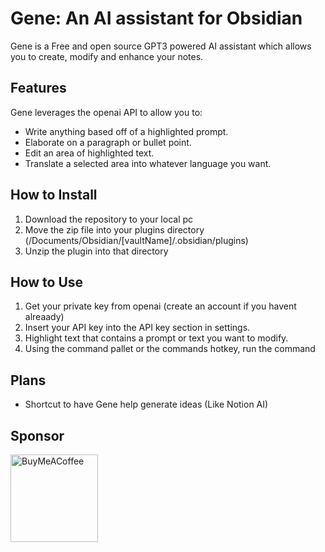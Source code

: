 # Gene: An AI assistant for Obsidian

Gene is a Free and open source GPT3 powered AI assistant which allows you to create, modify and enhance your notes.

## Features 

Gene leverages the openai API to allow you to:
- Write anything based off of a highlighted prompt.
- Elaborate on a paragraph or bullet point.
- Edit an area of highlighted text.
- Translate a selected area into whatever language you want.

## How to Install
1. Download the repository to your local pc
2. Move the zip file into your plugins directory (/Documents/Obsidian/\[vaultName]/.obsidian/plugins)
3. Unzip the plugin into that directory

## How to Use
1. Get your private key from openai (create an account if you havent alreaady)
2. Insert your API key into the API key section in settings.
3. Highlight text that contains a prompt or text you want to modify.
4. Using the command pallet or the commands hotkey, run the command
  
## Plans

- Shortcut to have Gene help generate ideas (Like Notion AI)

## Sponsor


[<img src="https://cdn.buymeacoffee.com/buttons/v2/default-violet.png" alt="BuyMeACoffee" width="140">](https://www.buymeacoffee.com/matissjurev)
